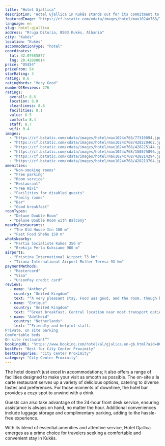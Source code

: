 ```yaml
---
title: "Hotel Gjallica"
description: "Hotel Gjallica in Kukës stands out for its commitment to comfort and convenience, providing guests with an experience that goes beyond the standard hotel stay."
featuredImage: "https://cf.bstatic.com/xdata/images/hotel/max1024x768/77310094.jpg?k=6fc2c639d53fed09653fb753a6e6ff9cbd2d3611aa1525007f98dd5bbce0d76a&o=&hp=1"
language: en
slug: hotel-gjallica
address: "Rruga Dituria, 8503 Kukës, Albania"
city: "Kukës"
location: "Kukës"
accommodationType: "hotel"
coordinates:
  lat: 42.07685877
  lng: 20.42088014
price: "US$54"
priceFrom: 54
starRating: 3
rating: 8.6
ratingWords: "Very Good"
numberOfReviews: 276
ratings:
  overall: 8.6
  location: 8.8
  cleanliness: 8.6
  facilities: 8.1
  value: 8.5
  comfort: 8.4
  staff: 8.7
  wifi: 9.4
images:
  - "https://cf.bstatic.com/xdata/images/hotel/max1024x768/77310094.jpg?k=6fc2c639d53fed09653fb753a6e6ff9cbd2d3611aa1525007f98dd5bbce0d76a&o=&hp=1"
  - "https://cf.bstatic.com/xdata/images/hotel/max1024x768/428220462.jpg?k=b05ccc6867b854791ce30e99f85e939963a6b09d6151f739636caed1cbe1357f&o=&hp=1"
  - "https://cf.bstatic.com/xdata/images/hotel/max1024x768/428225144.jpg?k=2ceb832767a4baa685dc348ed16659a0b09f0088ebd6a2bd037de6ecf9a55efa&o=&hp=1"
  - "https://cf.bstatic.com/xdata/images/hotel/max1024x768/150575896.jpg?k=f61c5466ca3d884d2d2cd283263803ccbdb697377fae7afce617c2251f072890&o=&hp=1"
  - "https://cf.bstatic.com/xdata/images/hotel/max1024x768/428214294.jpg?k=04912ad069fee1563ef15e885e3099c1fa920f2eca7e64d9e7eb48e76ac4ff72&o=&hp=1"
  - "https://cf.bstatic.com/xdata/images/hotel/max1024x768/428213704.jpg?k=64767be53bd603da46db7a02e4551a4a2c3bec9b07d3f687dbe8d833ea91a2be&o=&hp=1"
amenities:
  - "Non-smoking rooms"
  - "Free parking"
  - "Room service"
  - "Restaurant"
  - "Free WiFi"
  - "Facilities for disabled guests"
  - "Family rooms"
  - "Bar"
  - "Good breakfast"
roomTypes:
  - "Deluxe Double Room"
  - "Deluxe Double Room with Balcony"
nearbyRestaurants:
  - "The Old House Inn 100 m"
  - "Fast Food Shehu 150 m"
whatsNearby:
  - "Partia Socialiste Kukes 350 m"
  - "Brekija Perla Kuksiane 900 m"
airports:
  - "Pristina International Airport 73 km"
  - "Tirana International Airport Mother Teresa 93 km"
paymentMethods:
  - "Mastercard"
  - "Visa"
  - "UnionPay credit card"
reviews:
  - name: "Anthony"
    country: "United Kingdom"
    text: "“A very pleasant stay. Food was good, and the room, though basic and a little out dated, was fine. Gated courtyard parking for my motorcycle.”"
  - name: "Enrique"
    country: "United Kingdom"
    text: "“Great breakfast. Central location near most transport options. Good cleanliness. The bathroom was surprising, comprising two showers and some kind of jacuzzi, though the latter seemed to only partially work.”"
  - name: "Adelheid"
    country: "Netherlands"
    text: "“Friendly and helpful staff.
Private, on site parking
Comfortable beds
On site restaurant”"
bookingURL: "https://www.booking.com/hotel/al/gjalica.en-gb.html?aid=8035640"
bestFor: "Best for City Center Proximity"
bestCategories: "City Center Proximity"
category: "City Center Proximity"
---
```


The hotel doesn't just excel in accommodations; it also offers a range of facilities designed to make your visit as smooth as possible. The on-site a la carte restaurant serves up a variety of delicious options, catering to diverse tastes and preferences. For those moments of downtime, the hotel bar provides a cozy spot to unwind with a drink.

Guests can also take advantage of the 24-hour front desk service, ensuring assistance is always on hand, no matter the hour. Additional conveniences include luggage storage and complimentary parking, adding to the hassle-free experience.

With its blend of essential amenities and attentive service, Hotel Gjallica emerges as a prime choice for travelers seeking a comfortable and convenient stay in Kukës.